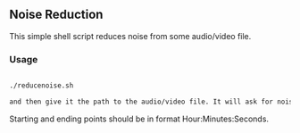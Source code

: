 ## Noise Reduction 


This simple shell script reduces noise from some audio/video file.


### Usage


```bash

./reducenoise.sh

and then give it the path to the audio/video file. It will ask for noise starting point, ending point.

```

Starting and ending points should be in format Hour:Minutes:Seconds.
